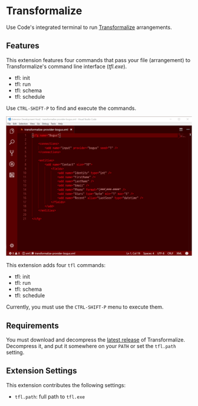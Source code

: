 # Transformalize

Use Code's integrated terminal to run [Transformalize](https://github.com/dalenewman/Transformalize/blob/master/README.md) arrangements.

## Features

This extension features four commands that pass your file (arrangement) to Transformalize's command line interface (*tfl.exe*).

* tfl: init
* tfl: run
* tfl: schema
* tfl: schedule

Use ``CTRL-SHIFT-P`` to find and execute the commands.

![demo](https://raw.githubusercontent.com/dalenewman/Transformalize.VisualStudioCode/master/image/bogus-provider.gif)

This extension adds four `tfl` commands:

* tfl: init
* tfl: run
* tfl: schema
* tfl: schedule

Currently, you must use the ``CTRL-SHIFT-P`` menu to execute them.

## Requirements

You must download and decompress the [latest release](https://github.com/dalenewman/Transformalize/releases) of Transformalize. Decompress it, and put it somewhere on your `PATH` or set the `tfl.path` setting.

## Extension Settings

This extension contributes the following settings:

* `tfl.path`: full path to `tfl.exe`

